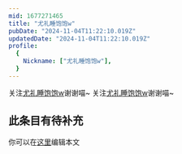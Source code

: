 ```yaml
---
mid: 1677271465
title: "尤礼睡饱饱w"
pubDate: "2024-11-04T11:22:10.019Z"
updatedDate: "2024-11-04T11:22:10.019Z"
profile:
  {
    Nickname: ["尤礼睡饱饱w"],
  }
---
```


关注[尤礼睡饱饱w](https://space.bilibili.com/1677271465)谢谢喵~ 关注[尤礼睡饱饱w](https://space.bilibili.com/1677271465)谢谢喵~

## 此条目有待补充
你可以在[这里](https://github.com/Yuhanawa/VTuber.ICU/edit/master/src/content/v/尤礼睡饱饱w/index.md)编辑本文
